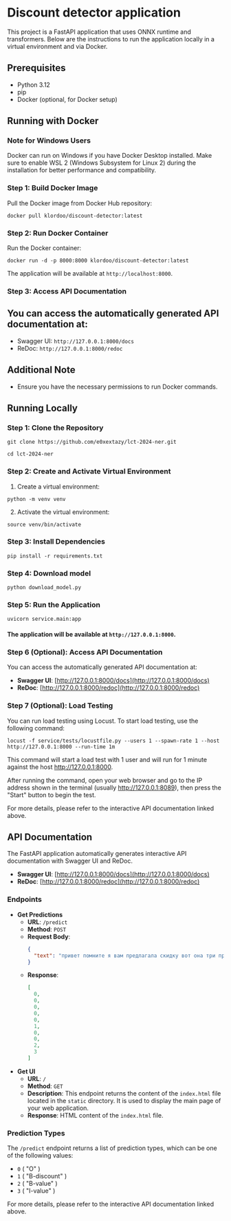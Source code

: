 # Discount detector application

This project is a FastAPI application that uses ONNX runtime and transformers.
Below are the instructions to run the application locally in a virtual environment and via Docker.

## Prerequisites

- Python 3.12
- pip
- Docker (optional, for Docker setup)



## Running with Docker

### Note for Windows Users
Docker can run on Windows if you have Docker Desktop installed. Make sure to enable WSL 2 (Windows Subsystem for Linux 2) during the installation for better performance and compatibility.

### Step 1: Build Docker Image

Pull the Docker image from Docker Hub repository:

```shell
docker pull klordoo/discount-detector:latest
```

### Step 2: Run Docker Container
Run the Docker container:

```shell
docker run -d -p 8000:8000 klordoo/discount-detector:latest
```
The application will be available at `http://localhost:8000`.

### Step 3: Access API Documentation

## You can access the automatically generated API documentation at:

- Swagger UI: `http://127.0.0.1:8000/docs`
- ReDoc: `http://127.0.0.1:8000/redoc`

## Additional Note
- Ensure you have the necessary permissions to run Docker commands.



## Running Locally

### Step 1: Clone the Repository
```shell
git clone https://github.com/e0xextazy/lct-2024-ner.git
```
```shell
cd lct-2024-ner
```

### Step 2: Create and Activate Virtual Environment

1. Create a virtual environment:
```shell
python -m venv venv
```
2. Activate the virtual environment:
```shell
source venv/bin/activate
```

### Step 3: Install Dependencies

```shell
pip install -r requirements.txt
```

### Step 4: Download model

```shell
python download_model.py
```

### Step 5: Run the Application

```shell
uvicorn service.main:app
```

#### The application will be available at `http://127.0.0.1:8000`.

### Step 6 (Optional): Access API Documentation

You can access the automatically generated API documentation at:

- **Swagger UI**: [http://127.0.0.1:8000/docs](http://127.0.0.1:8000/docs)
- **ReDoc**: [http://127.0.0.1:8000/redoc](http://127.0.0.1:8000/redoc)

### Step 7 (Optional): Load Testing

You can run load testing using Locust. To start load testing, use the following command:

```shell
locust -f service/tests/locustfile.py --users 1 --spawn-rate 1 --host http://127.0.0.1:8000 --run-time 1m
```
This command will start a load test with 1 user and will run for 1 minute against the host http://127.0.0.1:8000.

After running the command, open your web browser and go to the IP address shown in the terminal (usually http://127.0.0.1:8089), then press the "Start" button to begin the test.

For more details, please refer to the interactive API documentation linked above.

## API Documentation

The FastAPI application automatically generates interactive API documentation with Swagger UI and ReDoc.

- **Swagger UI**: [http://127.0.0.1:8000/docs](http://127.0.0.1:8000/docs)
- **ReDoc**: [http://127.0.0.1:8000/redoc](http://127.0.0.1:8000/redoc)

### Endpoints

- **Get Predictions**
  - **URL**: `/predict`
  - **Method**: `POST`
  - **Request Body**:
    ```json
    {
      "text": "привет помните я вам предлагала скидку вот она три процента"
    }
    ```
  - **Response**:
    ```json
    [
      0,
      0,
      0,
      0,
      0,
      1,
      0,
      0,
      2,
      3
    ]
    ```
- **Get UI**
  - **URL**: `/`
  - **Method**: `GET`
  - **Description**: This endpoint returns the content of the `index.html` file located in the `static` directory. It is used to display the main page of your web application.
  - **Response**: HTML content of the `index.html` file.
  
### Prediction Types

The `/predict` endpoint returns a list of prediction types, which can be one of the following values:

- `0` ( "O" )
- `1` ( "B-discount" )
- `2` ( "B-value" )
- `3` ( "I-value" )

For more details, please refer to the interactive API documentation linked above.
